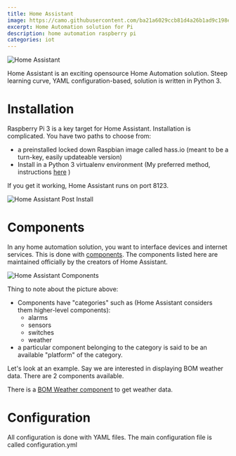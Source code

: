 ```yaml
---
title: Home Assistant
image: https://camo.githubusercontent.com/ba21a6029ccb81d4a26b1ad9c198e61d01a07e7a/68747470733a2f2f7261772e6769746875622e636f6d2f686f6d652d617373697374616e742f686f6d652d617373697374616e742f6465762f646f63732f73637265656e73686f742d636f6d706f6e656e74732e706e67
excerpt: Home Automation solution for Pi
description: home automation raspberry pi
categories: iot
---
```

![Home Assistant](https://camo.githubusercontent.com/99578d7bca06d9c2973c2564e06f1ca444a4cce1/68747470733a2f2f7261772e6769746875622e636f6d2f686f6d652d617373697374616e742f686f6d652d617373697374616e742f6d61737465722f646f63732f73637265656e73686f74732e706e67)

Home Assistant is an exciting opensource Home Automation solution. Steep learning curve, YAML configuration-based, solution is written in
Python 3.

# Installation
Raspberry Pi 3 is a key target for Home Assistant. Installation is complicated. You have two paths to choose from:

- a preinstalled locked down Raspbian image called hass.io (meant to be a turn-key, easily updateable version)
- Install in a Python 3 virtualenv environment (My preferred method, instructions [here](https://homeassistant.io/docs/installation/raspberry-pi/) )

If you get it working, Home Assistant runs on port 8123.

![Home Assistant Post Install](https://github.com/raspberrypisig/raspberrypisig.github.io/raw/master/assets/images/homeassistant-postinstall.jpg)

# Components
In any home automation solution, you want to interface devices and internet services. This is done with [components](https://home-assistant.io/components/#all). The components listed here are maintained officially by the creators of Home Assistant.

![Home Assistant Components](https://raw.githubusercontent.com/raspberrypisig/raspberrypisig.github.io/master/assets/images/homeassistant-components.jpg)

Thing to note about the picture above:
- Components have "categories" such as (Home Assistant considers them higher-level components):
  * alarms
  * sensors
  * switches
  * weather
- a particular component belonging to the category is said to be an available "platform" of the category.

Let's look at an example. Say we are interested in displaying BOM weather data. There are 2 components available.



There is a [BOM Weather component](https://home-assistant.io/components/sensor.bom/) to get weather data.





# Configuration
All configuration is done with YAML files. The main configuration file is called configuration.yml

